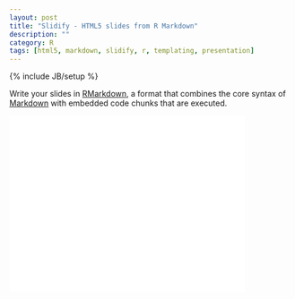 ```yaml
---
layout: post
title: "Slidify - HTML5 slides from R Markdown"
description: ""
category: R
tags: [html5, markdown, slidify, r, templating, presentation]
---
```

{% include JB/setup %}

Write your slides in [RMarkdown](http://www.rstudio.com/ide/docs/r_markdown), a format that combines the core syntax of [Markdown](https://en.wikipedia.org/wiki/Markdown) with embedded code chunks that are executed.

<iframe width="420" height="315" src="//www.youtube.com/embed/I95GOmLc7TA" frameborder="0" allowfullscreen></iframe>
